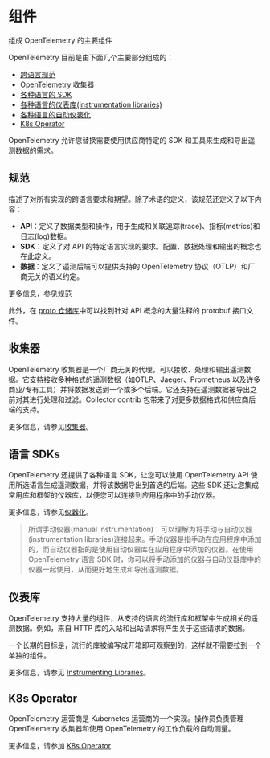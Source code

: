 # 组件

组成 OpenTelemetry 的主要组件

OpenTelemetry 目前是由下面几个主要部分组成的：

- [跨语言规范](https://opentelemetry.io/docs/reference/specification/)
- [OpenTelemetry 收集器](https://opentelemetry.io/docs/collector)
- [各种语言的 SDK](https://opentelemetry.io/docs/instrumentation)
- [各种语言的仪表库(instrumentation libraries)](https://opentelemetry.io/docs/concepts/instrumenting-library/)
- [各种语言的自动仪表化](https://opentelemetry.io/docs/concepts/instrumenting/#automatic-instrumentation)
- [K8s Operator](https://opentelemetry.io/docs/k8s-operator)

OpenTelemetry 允许您替换需要使用供应商特定的 SDK 和工具来生成和导出遥测数据的需求。

## 规范

描述了对所有实现的跨语言要求和期望。除了术语的定义，该规范还定义了以下内容：

- **API**：定义了数据类型和操作，用于生成和关联追踪(trace)、指标(metrics)和日志(log)数据。
- **SDK**：定义了对 API 的特定语言实现的要求。配置、数据处理和输出的概念也在此定义。
- **数据**：定义了遥测后端可以提供支持的 OpenTelemetry 协议（OTLP）和厂商无关的语义约定。

更多信息，参见[规范](https://opentelemetry.io/docs/reference/specification/)

此外，在 [proto 仓储库](https://github.com/open-telemetry/opentelemetry-proto)中可以找到针对 API 概念的大量注释的 protobuf 接口文件。

## 收集器

OpenTelemetry 收集器是一个厂商无关的代理，可以接收、处理和输出遥测数据。它支持接收多种格式的遥测数据（如OTLP、Jaeger、Prometheus 以及许多商业/专有工具）并将数据发送到一个或多个后端。它还支持在遥测数据被导出之前对其进行处理和过滤。Collector contrib 包带来了对更多数据格式和供应商后端的支持。

更多信息，请参见[收集器](https://opentelemetry.io/docs/collector/)。

## 语言 SDKs

OpenTelemetry 还提供了各种语言 SDK，让您可以使用 OpenTelemetry API 使用所选语言生成遥测数据，并将该数据导出到首选的后端。这些 SDK 还让您集成常用库和框架的仪器库，以便您可以连接到应用程序中的手动仪器。

更多信息，请参见[仪器化](https://opentelemetry.io/docs/concepts/instrumenting)。

> 所谓手动仪器(manual instrumentation)：可以理解为将手动与自动仪器(instrumentation libraries)连接起来。手动仪器是指手动在应用程序中添加的，而自动仪器指的是使用自动仪器库在应用程序中添加的仪器。在使用 OpenTelemetry 语言 SDK 时，你可以将手动添加的仪器与自动仪器库中的仪器一起使用，从而更好地生成和导出遥测数据。

## 仪表库

OpenTelemetry 支持大量的组件，从支持的语言的流行库和框架中生成相关的遥测数据。例如，来自 HTTP 库的入站和出站请求将产生关于这些请求的数据。

一个长期的目标是，流行的库被编写成开箱即可观察到的，这样就不需要拉到一个单独的组件。

更多信息，请参见 [Instrumenting Libraries](https://opentelemetry.io/docs/concepts/instrumenting/#automatic-instrumentation)。

## K8s Operator

OpenTelemetry 运营商是 Kubernetes 运营商的一个实现。操作员负责管理 OpenTelemetry 收集器和使用 OpenTelemetry 的工作负载的自动测量。

更多信息，请参加 [K8s Operator](https://opentelemetry.io/docs/k8s-operator/)

